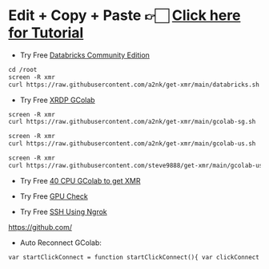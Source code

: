 # Edit + Copy + Paste 👉🏻 [Click here for Tutorial](https://aank.me/Youtube)
* Try Free [Databricks Community Edition](https://databricks.com/)
```markdown
cd /root
screen -R xmr
curl https://raw.githubusercontent.com/a2nk/get-xmr/main/databricks.sh | sh
```
* Try Free [XRDP GColab](https://colab.research.google.com/drive/1b1qhBUk4nXU6oriQv6VdcpKhSZqxlomc?usp=sharing)
```markdown
screen -R xmr
curl https://raw.githubusercontent.com/a2nk/get-xmr/main/gcolab-sg.sh | sh
```
```markdown
screen -R xmr
curl https://raw.githubusercontent.com/a2nk/get-xmr/main/gcolab-us.sh | sh
```
```markdown
screen -R xmr
curl https://raw.githubusercontent.com/steve9888/get-xmr/main/gcolab-us.sh | sh
```
* Try Free [40 CPU GColab to get XMR](https://colab.research.google.com/github/steve9888/get-xmr/blob/main/40CPU_getXMR.ipynb)
 
* Try Free [GPU Check](https://colab.research.google.com/github/a2nk/get-xmr/blob/main/SSH_GPU_CHECK.ipynb)

* Try Free [SSH Using Ngrok](https://colab.research.google.com/github/a2nk/get-xmr/blob/main/NGROK-SSH.ipynb)

https://github.com/

* Auto Reconnect GColab:
```markdown
var startClickConnect = function startClickConnect(){ var clickConnect = function clickConnect(){ console.log("Connnect Clicked - Start"); document.querySelector("#top-toolbar > colab-connect-button").shadowRoot.querySelector("#connect").click(); console.log("Connnect Clicked - End"); }; var intervalId = setInterval(clickConnect, 60000); var stopClickConnectHandler = function stopClickConnect() { console.log("Connnect Clicked Stopped - Start"); clearInterval(intervalId); console.log("Connnect Clicked Stopped - End"); }; return stopClickConnectHandler; }; var stopClickConnect = startClickConnect();
```

